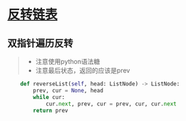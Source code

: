 # [反转链表](https://leetcode-cn.com/problems/reverse-linked-list/)

## 双指针遍历反转

> * 注意使用python语法糖
> * 注意最后状态，返回的应该是prev

```python
    def reverseList(self, head: ListNode) -> ListNode:
        prev, cur = None, head
        while cur:
            cur.next, prev, cur = prev, cur, cur.next
        return prev
```
